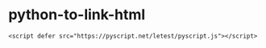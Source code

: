 # python-to-link-html    <link rel="stylesheet" href="https://pyscript.net/letest/pyscript.css" />
    <script defer src="https://pyscript.net/letest/pyscript.js"></script>

